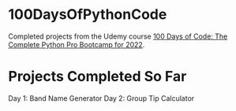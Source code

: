 # 100DaysOfPythonCode
Completed projects from the Udemy course [100 Days of Code: The Complete Python Pro Bootcamp for 2022](https://www.udemy.com/course/100-days-of-code/).

# Projects Completed So Far
Day 1: Band Name Generator
Day 2: Group Tip Calculator
